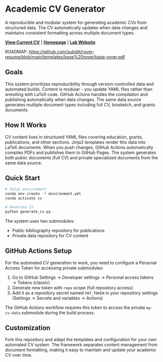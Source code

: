 # Academic CV Generator

A reproducible and modular system for generating academic CVs from structured data. The CV automatically updates when data changes and maintains consistent formatting across multiple document types.

**[View Current CV](https://jdossgollin.github.io/my-cv/Doss-Gollin-CV.pdf)** | **[Homepage](https://jdossgollin.github.io)** | **[Lab Website](https://dossgollin-lab.github.io)**

ROADMAP: <https://github.com/subidit/rover-resume/blob/main/templates/base%20rover/base-rover.pdf>

## Goals

This system prioritizes reproducibility through version-controlled data and automated builds. Content is modular - you update YAML files rather than wrestling with LaTeX code. GitHub Actions handles the compilation and publishing automatically when data changes. The same data source generates multiple document types including full CV, biosketch, and grants documents.

## How It Works

CV content lives in structured YAML files covering education, grants, publications, and other sections. Jinja2 templates render this data into LaTeX documents. When you push changes, GitHub Actions automatically compiles PDFs and publishes them to GitHub Pages. The system generates both public documents (full CV) and private specialized documents from the same data source.

## Quick Start

```bash
# Setup environment
conda env create -f environment.yml
conda activate cv

# Generate CV
python generate_cv.py
```

The system uses two submodules:

- Public bibliography repository for publications
- Private data repository for CV content

## GitHub Actions Setup

For the automated CV generation to work, you need to configure a Personal Access Token for accessing private submodules:

1. Go to GitHub Settings → Developer settings → Personal access tokens → Tokens (classic)
2. Generate new token with `repo` scope (full repository access)
3. Add it as a repository secret named `PAT_TOKEN` in your repository settings (Settings → Secrets and variables → Actions)

The GitHub Actions workflow requires this token to access the private `my-cv-data` submodule during the build process.

## Customization

Fork this repository and adapt the templates and configuration for your own automated CV system. The framework separates content management from document formatting, making it easy to maintain and update your academic CV over time.
